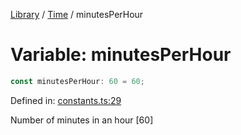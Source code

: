 <!-- markdownlint-disable -->
<!-- cspell: disable -->
[Library](../index.md) / [Time](./index.md) / minutesPerHour

# Variable: minutesPerHour

```ts
const minutesPerHour: 60 = 60;
```

Defined in: [constants.ts:29](https://github.com/technobuddha/library/blob/main/src/constants.ts#L29)

Number of minutes in an hour [60]

